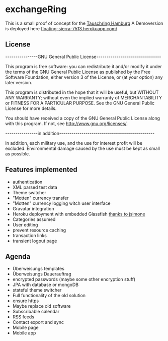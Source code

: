 exchangeRing
============
This is a small proof of concept for the [Tauschring Hamburg](http://www.tauschring-hamburg.org/)
A Demoversion is deployed here [floating-sierra-7513.herokuapp.com/](https://floating-sierra-7513.herokuapp.com/)

License
-------
----------------GNU General Public License--------------------------------

This program is free software: you can redistribute it and/or modify
it under the terms of the GNU General Public License as published by
the Free Software Foundation, either version 3 of the License, or
(at your option) any later version.

This program is distributed in the hope that it will be useful,
but WITHOUT ANY WARRANTY; without even the implied warranty of
MERCHANTABILITY or FITNESS FOR A PARTICULAR PURPOSE.  See the
GNU General Public License for more details.

You should have received a copy of the GNU General Public License
along with this program.  If not, see <http://www.gnu.org/licenses/>.

----------------in addition-----------------------------------------------

In addition, each military use, and the use for interest profit will be
excluded.
Environmental damage caused by the use must be kept as small as possible.


Features implemented
--------------------
- authentication
- XML parsed test data
- Theme switcher
- "Motten" currency transfer
- "Motten" currency logging witch user interface
- Gravatar integration
- Heroku deployment with embedded Glassfish [thanks to jsimone](https://github.com/jsimone/embeddedGlassfishSample)
- Categories assumed
- User editing
- prevent resource caching
- transaction links
- transient logout page


Agenda
--------------
- Überweisungs templates
- Überweisungs Dauerauftrag
- encrypted passwords (maybe some other encryption stuff)
- JPA with database or mongoDB
- stateful theme switcher
- Full functionality of the old solution
- ensure https
- Maybe replace old software
- Subscribable calendar
- RSS feeds
- Contact export and sync
- Mobile page
- Mobile app

